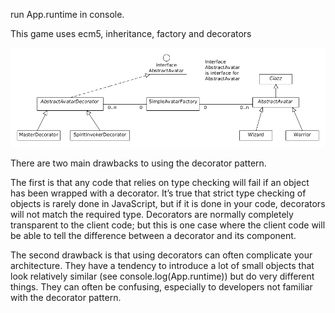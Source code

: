 run App.runtime in console.

This game uses ecm5, inheritance, factory and decorators


![uml](uml/avatars.png)

There are two main drawbacks to using the decorator pattern.

The first is that any code that relies on type checking will fail if an object has been wrapped with a decorator. It’s true that
strict type checking of objects is rarely done in JavaScript, but if it is done in your code, decorators will not match the required type.
Decorators are normally completely transparent to the client code; but this is one case where the client code will be able to tell the difference between
a decorator and its component.

The second drawback is that using decorators can often complicate your architecture.
They have a tendency to introduce a lot of small objects that look relatively similar (see console.log(App.runtime)) but do very different things. They can often be confusing, especially to
developers not familiar with the decorator pattern.
